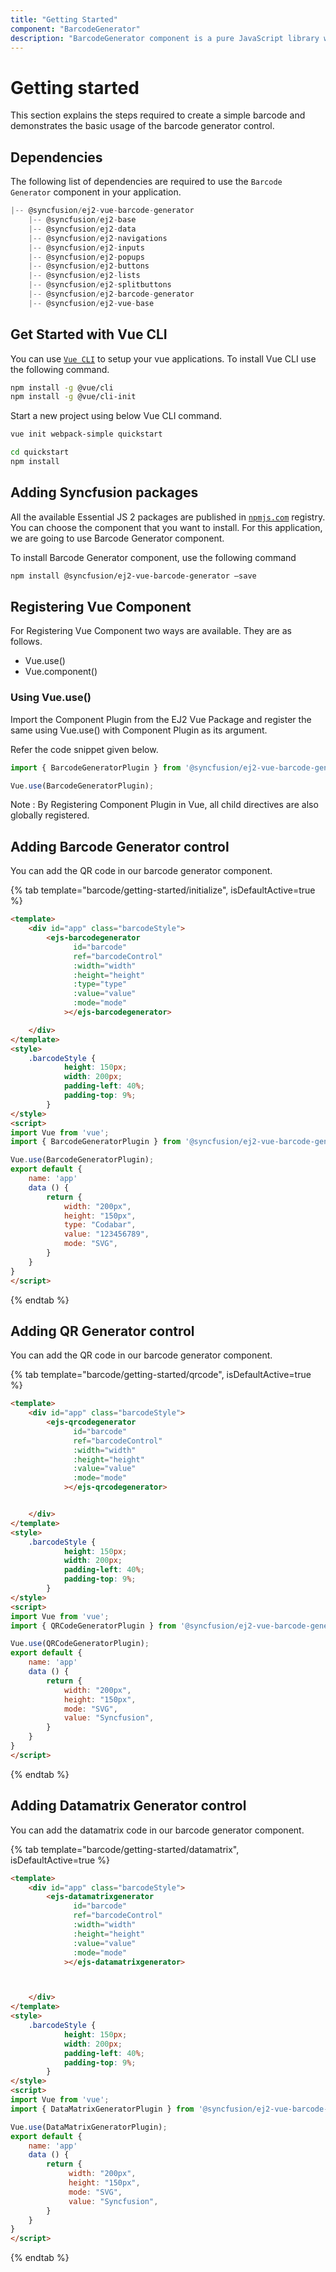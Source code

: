 ```yaml
---
title: "Getting Started"
component: "BarcodeGenerator"
description: "BarcodeGenerator component is a pure JavaScript library which will convert a string to Barcode and show it to the user. This supports major 1D and 2D barcodes including coda bar, code 128, QR Code."
---
```


# Getting started

This section explains the steps required to create a simple barcode and demonstrates the basic usage of the barcode generator control.

## Dependencies

The following list of dependencies are required to use the `Barcode Generator` component in your application.

```javascript
|-- @syncfusion/ej2-vue-barcode-generator
    |-- @syncfusion/ej2-base
    |-- @syncfusion/ej2-data
    |-- @syncfusion/ej2-navigations
    |-- @syncfusion/ej2-inputs
    |-- @syncfusion/ej2-popups
    |-- @syncfusion/ej2-buttons
    |-- @syncfusion/ej2-lists
    |-- @syncfusion/ej2-splitbuttons
    |-- @syncfusion/ej2-barcode-generator
    |-- @syncfusion/ej2-vue-base
```

## Get Started with Vue CLI

You can use [`Vue CLI`](https://github.com/vuejs/vue-cli) to setup your vue applications.
To install Vue CLI use the following command.

```bash
npm install -g @vue/cli
npm install -g @vue/cli-init
```

Start a new project using below Vue CLI command.

```bash
vue init webpack-simple quickstart

cd quickstart
npm install

```

## Adding Syncfusion packages

All the available Essential JS 2 packages are published in [`npmjs.com`](https://www.npmjs.com/~syncfusionorg) registry.
You can choose the component that you want to install. For this application, we are going to use Barcode Generator component.

To install Barcode Generator component, use the following command

```bash
npm install @syncfusion/ej2-vue-barcode-generator –save
```

## Registering Vue Component

For Registering Vue Component two ways are available. They are as follows.
* Vue.use()
* Vue.component()

### Using Vue.use()

Import the Component Plugin from the EJ2 Vue Package and register the same using Vue.use() with Component Plugin as its argument.

Refer the code snippet given below.

```typescript
import { BarcodeGeneratorPlugin } from '@syncfusion/ej2-vue-barcode-generator';

Vue.use(BarcodeGeneratorPlugin);
```

Note : By Registering Component Plugin in Vue, all child directives are also globally registered.

## Adding Barcode Generator control

You can add the QR code in our barcode generator component.

{% tab template="barcode/getting-started/initialize", isDefaultActive=true %}

```html
<template>
    <div id="app" class="barcodeStyle">
        <ejs-barcodegenerator
              id="barcode"
              ref="barcodeControl"
              :width="width"
              :height="height"
              :type="type"
              :value="value"
              :mode="mode"
            ></ejs-barcodegenerator>

    </div>
</template>
<style>
    .barcodeStyle {
            height: 150px;
            width: 200px;
            padding-left: 40%;
            padding-top: 9%;
        }
</style>
<script>
import Vue from 'vue';
import { BarcodeGeneratorPlugin } from '@syncfusion/ej2-vue-barcode-generator';

Vue.use(BarcodeGeneratorPlugin);
export default {
    name: 'app'
    data () {
        return {
            width: "200px",
            height: "150px",
            type: "Codabar",
            value: "123456789",
            mode: "SVG",
        }
    }
}
</script>
```

{% endtab %}

## Adding QR Generator control

You can add the QR code in our barcode generator component.

{% tab template="barcode/getting-started/qrcode", isDefaultActive=true %}

```html
<template>
    <div id="app" class="barcodeStyle">
        <ejs-qrcodegenerator
              id="barcode"
              ref="barcodeControl"
              :width="width"
              :height="height"
              :value="value"
              :mode="mode"
            ></ejs-qrcodegenerator>


    </div>
</template>
<style>
    .barcodeStyle {
            height: 150px;
            width: 200px;
            padding-left: 40%;
            padding-top: 9%;
        }
</style>
<script>
import Vue from 'vue';
import { QRCodeGeneratorPlugin } from '@syncfusion/ej2-vue-barcode-generator';

Vue.use(QRCodeGeneratorPlugin);
export default {
    name: 'app'
    data () {
        return {
            width: "200px",
            height: "150px",
            mode: "SVG",
            value: "Syncfusion",
        }
    }
}
</script>
```

{% endtab %}

## Adding Datamatrix Generator control

You can add the datamatrix code in our barcode generator component.

{% tab template="barcode/getting-started/datamatrix", isDefaultActive=true %}

```html
<template>
    <div id="app" class="barcodeStyle">
        <ejs-datamatrixgenerator
              id="barcode"
              ref="barcodeControl"
              :width="width"
              :height="height"
              :value="value"
              :mode="mode"
            ></ejs-datamatrixgenerator>



    </div>
</template>
<style>
    .barcodeStyle {
            height: 150px;
            width: 200px;
            padding-left: 40%;
            padding-top: 9%;
        }
</style>
<script>
import Vue from 'vue';
import { DataMatrixGeneratorPlugin } from '@syncfusion/ej2-vue-barcode-generator';

Vue.use(DataMatrixGeneratorPlugin);
export default {
    name: 'app'
    data () {
        return {
             width: "200px",
             height: "150px",
             mode: "SVG",
             value: "Syncfusion",
        }
    }
}
</script>
```

{% endtab %}